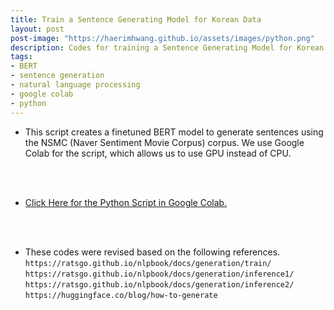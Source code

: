 ```yaml
---
title: Train a Sentence Generating Model for Korean Data
layout: post
post-image: "https://haerimhwang.github.io/assets/images/python.png"
description: Codes for training a Sentence Generating Model for Korean Data
tags:
- BERT 
- sentence generation 
- natural language processing
- google colab
- python
---
```


* This script creates a finetuned BERT model to generate sentences using the NSMC (Naver Sentiment Movie Corpus) corpus. We use Google Colab for the script, which allows us to use GPU instead of CPU.
<br>
<br>

* [Click Here for the Python Script in Google Colab.](https://colab.research.google.com/drive/1q-SCWPBRFt6USIW1T2SYZAhaHd6qGlKH?usp=sharing)
<br>
<br>

* These codes were revised based on the following references.
   `https://ratsgo.github.io/nlpbook/docs/generation/train/`
   `https://ratsgo.github.io/nlpbook/docs/generation/inference1/`
   `https://ratsgo.github.io/nlpbook/docs/generation/inference2/`
   `https://huggingface.co/blog/how-to-generate`
    

